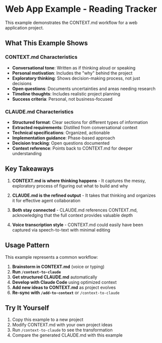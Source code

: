 # Web App Example - Reading Tracker

This example demonstrates the CONTEXT.md workflow for a web application project.

## What This Example Shows

### CONTEXT.md Characteristics
- **Conversational tone**: Written as if thinking aloud or speaking
- **Personal motivation**: Includes the "why" behind the project
- **Exploratory thinking**: Shows decision-making process, not just decisions
- **Open questions**: Documents uncertainties and areas needing research
- **Timeline thoughts**: Includes realistic project planning
- **Success criteria**: Personal, not business-focused

### CLAUDE.md Characteristics
- **Structured format**: Clear sections for different types of information
- **Extracted requirements**: Distilled from conversational context
- **Technical specifications**: Organized, actionable
- **Implementation guidance**: Phase-based approach
- **Decision tracking**: Open questions documented
- **Context reference**: Points back to CONTEXT.md for deeper understanding

## Key Takeaways

1. **CONTEXT.md is where thinking happens** - It captures the messy, exploratory process of figuring out what to build and why

2. **CLAUDE.md is the refined output** - It takes that thinking and organizes it for effective agent collaboration

3. **Both stay connected** - CLAUDE.md references CONTEXT.md, acknowledging that the full context provides valuable depth

4. **Voice transcription style** - CONTEXT.md could easily have been captured via speech-to-text with minimal editing

## Usage Pattern

This example represents a common workflow:

1. **Brainstorm in CONTEXT.md** (voice or typing)
2. **Run `/context-to-claude`**
3. **Get structured CLAUDE.md** automatically
4. **Develop with Claude Code** using optimized context
5. **Add new ideas to CONTEXT.md** as project evolves
6. **Re-sync with `/add-to-context`** or `/context-to-claude`

## Try It Yourself

1. Copy this example to a new project
2. Modify CONTEXT.md with your own project ideas
3. Run `/context-to-claude` to see the transformation
4. Compare the generated CLAUDE.md with this example
